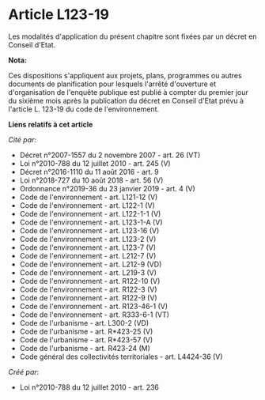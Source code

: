 # Article L123-19

Les modalités d'application du présent chapitre sont fixées par un décret en Conseil d'Etat.

**Nota:**

Ces dispositions s'appliquent aux projets, plans, programmes ou autres documents de planification pour lesquels l'arrêté
d'ouverture et d'organisation de l'enquête publique est publié à compter du premier jour du sixième mois après la publication
du décret en Conseil d'Etat prévu à l'article L. 123-19 du code de l'environnement.

**Liens relatifs à cet article**

_Cité par_:

  - Décret n°2007-1557 du 2 novembre 2007 - art. 26 (VT)
  - Loi n°2010-788 du 12 juillet 2010 - art. 245 (V)
  - Décret n°2016-1110 du 11 août 2016 - art. 9
  - Loi n°2018-727 du 10 août 2018 - art. 56 (V)
  - Ordonnance n°2019-36 du 23 janvier 2019 - art. 4 (V)
  - Code de l'environnement - art. L121-12 (V)
  - Code de l'environnement - art. L122-1 (V)
  - Code de l'environnement - art. L122-1-1 (V)
  - Code de l'environnement - art. L123-1-A (V)
  - Code de l'environnement - art. L123-16 (V)
  - Code de l'environnement - art. L123-2 (V)
  - Code de l'environnement - art. L123-7 (V)
  - Code de l'environnement - art. L212-7 (V)
  - Code de l'environnement - art. L212-9 (VD)
  - Code de l'environnement - art. L219-3 (V)
  - Code de l'environnement - art. R122-10 (V)
  - Code de l'environnement - art. R122-3 (V)
  - Code de l'environnement - art. R122-9 (V)
  - Code de l'environnement - art. R123-46-1 (V)
  - Code de l'environnement - art. R333-6-1 (VT)
  - Code de l'urbanisme - art. L300-2 (VD)
  - Code de l'urbanisme - art. R*423-25 (V)
  - Code de l'urbanisme - art. R*423-57 (V)
  - Code de l'urbanisme - art. R423-24 (M)
  - Code général des collectivités territoriales - art. L4424-36 (V)

_Créé par_:

  - Loi n°2010-788 du 12 juillet 2010 - art. 236

